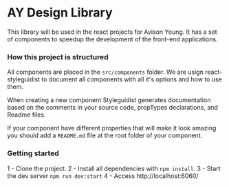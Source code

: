 # AY Design Library

This library will be used in the react projects for Avison Young. It has a set of components to speedup the development of the front-end applications.


### How this project is structured

All components are placed in the `src/components` folder. We are usign react-styleguidist to document all components with all it's options and how to use them.

When creating a new component Styleguidist generates documentation based on the comments in your source code, propTypes declarations, and Readme files.

If your component have different properties that will make it look amazing you should add a `README.md` file at the root folder of your component.

### Getting started

1 - Clone the project.
2 - Install all dependencies with `npm install`.
3 - Start the dev server `npm run dev:start`
4 - Access http://localhost:6060/ 
